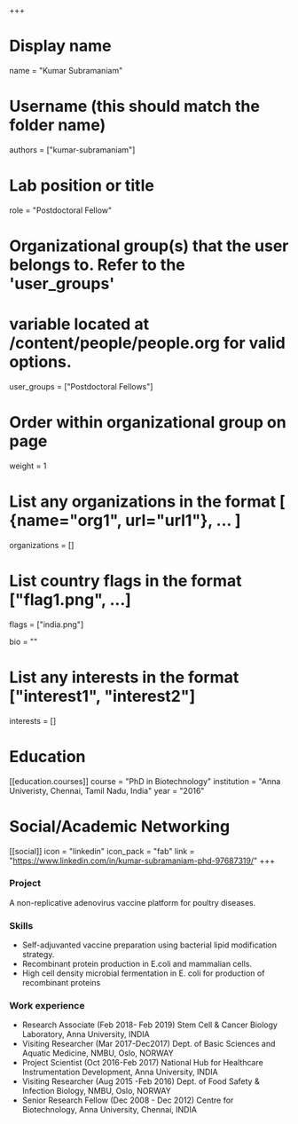 +++
# Display name
name = "Kumar Subramaniam"

# Username (this should match the folder name)
authors = ["kumar-subramaniam"]

# Lab position or title
role = "Postdoctoral Fellow"

# Organizational group(s) that the user belongs to. Refer to the 'user_groups'
# variable located at /content/people/people.org for valid options.
user_groups = ["Postdoctoral Fellows"]

# Order within organizational group on page
weight = 1

# List any organizations in the format [ {name="org1", url="url1"}, ... ]
organizations = []

# List country flags in the format ["flag1.png", ...]
flags = ["india.png"]

bio = ""

# List any interests in the format ["interest1", "interest2"]
interests = []

# Education
[[education.courses]]
course = "PhD in Biotechnology"
institution = "Anna Univeristy, Chennai, Tamil Nadu, India"
year = "2016"

# Social/Academic Networking
[[social]]
  icon = "linkedin"
  icon_pack = "fab"
  link = "https://www.linkedin.com/in/kumar-subramaniam-phd-97687319/"
+++

### Project
A non-replicative adenovirus vaccine platform for poultry diseases.

### Skills
- Self-adjuvanted vaccine preparation using bacterial lipid modification
  strategy.
- Recombinant protein production in E.coli and mammalian cells.
- High cell density microbial fermentation in E. coli for production of
  recombinant proteins

### Work experience
- Research Associate (Feb 2018- Feb 2019) Stem Cell & Cancer Biology Laboratory,
  Anna University, INDIA
- Visiting Researcher (Mar 2017-Dec2017) Dept. of Basic Sciences and Aquatic
  Medicine, NMBU, Oslo, NORWAY
- Project Scientist (Oct 2016-Feb 2017) National Hub for Healthcare
  Instrumentation Development, Anna University, INDIA
- Visiting Researcher (Aug 2015 -Feb 2016) Dept. of Food Safety & Infection
  Biology, NMBU, Oslo, NORWAY
- Senior Research Fellow (Dec 2008 - Dec 2012) Centre for Biotechnology, Anna
  University, Chennai, INDIA
